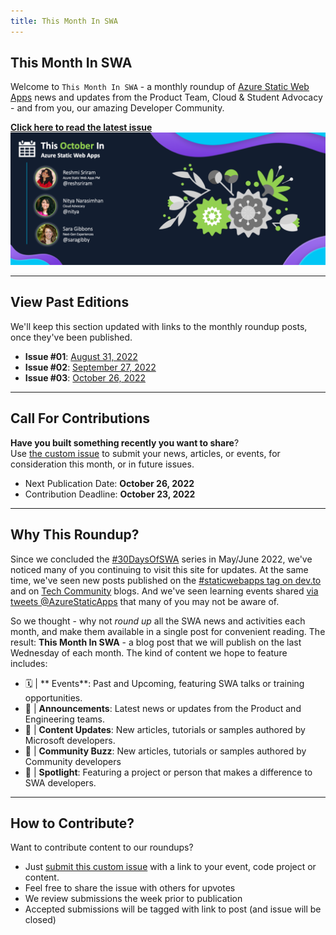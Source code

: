 ```yaml
---
title: This Month In SWA
---
```


## This Month In SWA

Welcome to `This Month In SWA` - a monthly roundup of [Azure Static Web Apps](https://docs.microsoft.com/en-us/azure/static-web-apps/overview) news and updates from the Product Team, Cloud & Student Advocacy - and from you, our amazing Developer Community. 

[**Click here to read the latest issue**
![](../../static/img/png/roundup/oct.png)](/blog/roundup-2022-oct)


---

## View Past Editions

We'll keep this section updated with links to the monthly roundup posts, once they've been published.

 * **Issue #01**: [August 31, 2022](https://www.azurestaticwebapps.dev/blog/roundup-2022-aug)
 * **Issue #02**: [September 27, 2022](https://www.azurestaticwebapps.dev/blog/roundup-2022-sep)
 * **Issue #03**: [October 26, 2022](https://www.azurestaticwebapps.dev/blog/roundup-2022-oct)

---

## Call For Contributions

**Have you built something recently you want to share**? <br/>Use  [the custom issue](https://github.com/staticwebdev/30DaysOfSWA/issues/new/choose) to submit your news, articles, or events, for consideration this month, or in future issues.

* Next Publication Date: **October 26, 2022** 
* Contribution Deadline: **October 23, 2022**

---

## Why This Roundup?

Since we concluded the [#30DaysOfSWA](roadmap) series in May/June 2022, we've noticed many of you continuing to visit this site for updates. At the same time, we've seen new posts published on the [#staticwebapps tag on dev.to](https://dev.to/t/staticwebapps) and on [Tech Community](https://techcommunity.microsoft.com/t5/apps-on-azure-blog/bg-p/AppsonAzureBlog/label-name/Static%20Web%20Apps) blogs. And we've seen learning events shared [via tweets @AzureStaticApps](https://twitter.com/AzureStaticApps) that many of you may not be aware of. 

So we thought - why not _round up_ all the SWA news and activities each month, and make them available in a single post for convenient reading. The result: **This Month In SWA** - a blog post that we will publish on the last Wednesday of each month. The kind of content we hope to feature includes:

 * 🗓 | ** Events**: Past and Upcoming, featuring SWA talks or training opportunities.
 * 📢 | **Announcements**: Latest news or updates from the Product and Engineering teams.
 * 👀 | **Content Updates**: New articles, tutorials or samples authored by Microsoft developers.
 * 🐝 | **Community Buzz**: New articles, tutorials or samples authored by Community developers 
 * 🌟 | **Spotlight**: Featuring a project or person that makes a difference to SWA developers.

---

## How to Contribute?

Want to contribute content to our roundups? 

 * Just [submit this custom issue](https://github.com/staticwebdev/30DaysOfSWA/issues/new?assignees=&labels=ThisMonthIn+-+Community&template=---this-month-in-swa--community-submission.md&title=This+Month+In%3A+Community) with a link to your event, code project or content.
 * Feel free to share the issue with others for upvotes
 * We review submissions the week prior to publication
 * Accepted submissions will be tagged with link to post (and issue will be closed)


